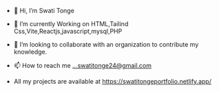 - 👋 Hi, I’m Swati Tonge
  
- 🌱 I’m currently Working on HTML,Tailind Css,Vite,Reactjs,javascript,mysql,PHP
- 💞️ I’m looking to collaborate with an organization to contribute my knowledge.
- 📫 How to reach me ...swatitonge24@gmail.com
- All my projects are available at https://swatitongeportfolio.netlify.app/
  
  

<!---
swatitonge24/swatitonge24 is a ✨ special ✨ repository because its `README.md` (this file) appears on your GitHub profile.
You can click the Preview link to take a look at your changes.
--->
